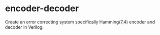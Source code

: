 # encoder-decoder
Create an error correcting system specifically Hamming(7,4) encoder and decoder in Verilog.
